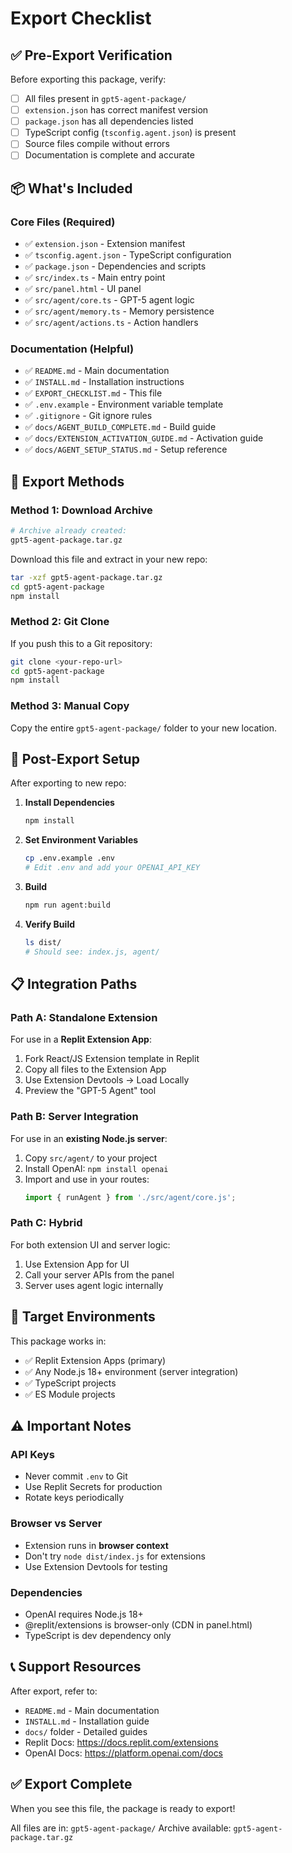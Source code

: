 # Export Checklist

## ✅ Pre-Export Verification

Before exporting this package, verify:

- [ ] All files present in `gpt5-agent-package/`
- [ ] `extension.json` has correct manifest version
- [ ] `package.json` has all dependencies listed
- [ ] TypeScript config (`tsconfig.agent.json`) is present
- [ ] Source files compile without errors
- [ ] Documentation is complete and accurate

## 📦 What's Included

### Core Files (Required)
- ✅ `extension.json` - Extension manifest
- ✅ `tsconfig.agent.json` - TypeScript configuration
- ✅ `package.json` - Dependencies and scripts
- ✅ `src/index.ts` - Main entry point
- ✅ `src/panel.html` - UI panel
- ✅ `src/agent/core.ts` - GPT-5 agent logic
- ✅ `src/agent/memory.ts` - Memory persistence
- ✅ `src/agent/actions.ts` - Action handlers

### Documentation (Helpful)
- ✅ `README.md` - Main documentation
- ✅ `INSTALL.md` - Installation instructions
- ✅ `EXPORT_CHECKLIST.md` - This file
- ✅ `.env.example` - Environment variable template
- ✅ `.gitignore` - Git ignore rules
- ✅ `docs/AGENT_BUILD_COMPLETE.md` - Build guide
- ✅ `docs/EXTENSION_ACTIVATION_GUIDE.md` - Activation guide
- ✅ `docs/AGENT_SETUP_STATUS.md` - Setup reference

## 🚀 Export Methods

### Method 1: Download Archive
```bash
# Archive already created:
gpt5-agent-package.tar.gz
```

Download this file and extract in your new repo:
```bash
tar -xzf gpt5-agent-package.tar.gz
cd gpt5-agent-package
npm install
```

### Method 2: Git Clone
If you push this to a Git repository:
```bash
git clone <your-repo-url>
cd gpt5-agent-package
npm install
```

### Method 3: Manual Copy
Copy the entire `gpt5-agent-package/` folder to your new location.

## 🔧 Post-Export Setup

After exporting to new repo:

1. **Install Dependencies**
   ```bash
   npm install
   ```

2. **Set Environment Variables**
   ```bash
   cp .env.example .env
   # Edit .env and add your OPENAI_API_KEY
   ```

3. **Build**
   ```bash
   npm run agent:build
   ```

4. **Verify Build**
   ```bash
   ls dist/
   # Should see: index.js, agent/
   ```

## 📋 Integration Paths

### Path A: Standalone Extension
For use in a **Replit Extension App**:
1. Fork React/JS Extension template in Replit
2. Copy all files to the Extension App
3. Use Extension Devtools → Load Locally
4. Preview the "GPT-5 Agent" tool

### Path B: Server Integration
For use in an **existing Node.js server**:
1. Copy `src/agent/` to your project
2. Install OpenAI: `npm install openai`
3. Import and use in your routes:
   ```javascript
   import { runAgent } from './src/agent/core.js';
   ```

### Path C: Hybrid
For both extension UI and server logic:
1. Use Extension App for UI
2. Call your server APIs from the panel
3. Server uses agent logic internally

## 🎯 Target Environments

This package works in:
- ✅ Replit Extension Apps (primary)
- ✅ Any Node.js 18+ environment (server integration)
- ✅ TypeScript projects
- ✅ ES Module projects

## ⚠️ Important Notes

### API Keys
- Never commit `.env` to Git
- Use Replit Secrets for production
- Rotate keys periodically

### Browser vs Server
- Extension runs in **browser context**
- Don't try `node dist/index.js` for extensions
- Use Extension Devtools for testing

### Dependencies
- OpenAI requires Node.js 18+
- @replit/extensions is browser-only (CDN in panel.html)
- TypeScript is dev dependency only

## 📞 Support Resources

After export, refer to:
- `README.md` - Main documentation
- `INSTALL.md` - Installation guide
- `docs/` folder - Detailed guides
- Replit Docs: https://docs.replit.com/extensions
- OpenAI Docs: https://platform.openai.com/docs

## ✅ Export Complete

When you see this file, the package is ready to export!

All files are in: `gpt5-agent-package/`
Archive available: `gpt5-agent-package.tar.gz`
